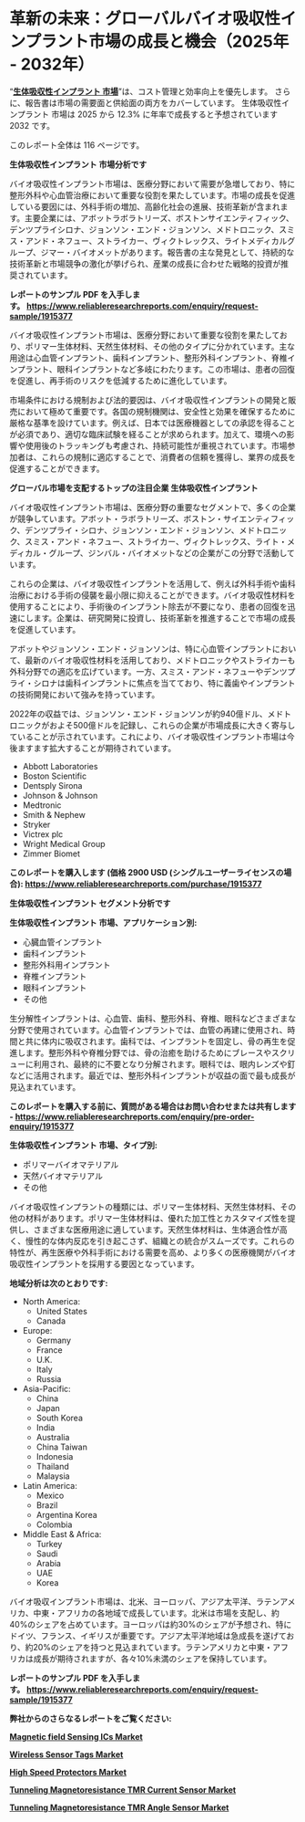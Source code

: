 <p><h1>革新の未来：グローバルバイオ吸収性インプラント市場の成長と機会（2025年 - 2032年）</h1></p><p>&ldquo;<strong><a href="https://www.reliableresearchreports.com/bioabsorbable-implants-r1915377?utm_campaign=110&utm_medium=9&utm_source=Github&utm_content=ia&utm_term=19032025&utm_id=bioabsorbable-implants">生体吸収性インプラント 市場</a></strong>&rdquo;は、コスト管理と効率向上を優先します。 さらに、報告書は市場の需要面と供給面の両方をカバーしています。 生体吸収性インプラント 市場は 2025 から 12.3% に年率で成長すると予想されています2032 です。</p>
<p>このレポート全体は 116 ページです。</p>
<p><strong>生体吸収性インプラント 市場分析です</strong></p>
<p><p>バイオ吸収性インプラント市場は、医療分野において需要が急増しており、特に整形外科や心血管治療において重要な役割を果たしています。市場の成長を促進している要因には、外科手術の増加、高齢化社会の進展、技術革新が含まれます。主要企業には、アボットラボラトリーズ、ボストンサイエンティフィック、デンツプライシロナ、ジョンソン・エンド・ジョンソン、メドトロニック、スミス・アンド・ネフュー、ストライカー、ヴィクトレックス、ライトメディカルグループ、ジマー・バイオメットがあります。報告書の主な発見として、持続的な技術革新と市場競争の激化が挙げられ、産業の成長に合わせた戦略的投資が推奨されています。</p></p>
<p><strong>レポートのサンプル PDF を入手します。&nbsp;<a href="https://www.reliableresearchreports.com/enquiry/request-sample/1915377?utm_campaign=110&utm_medium=9&utm_source=Github&utm_content=ia&utm_term=19032025&utm_id=bioabsorbable-implants">https://www.reliableresearchreports.com/enquiry/request-sample/1915377</a></strong></p>
<p><p>バイオ吸収性インプラント市場は、医療分野において重要な役割を果たしており、ポリマー生体材料、天然生体材料、その他のタイプに分かれています。主な用途は心血管インプラント、歯科インプラント、整形外科インプラント、脊椎インプラント、眼科インプラントなど多岐にわたります。この市場は、患者の回復を促進し、再手術のリスクを低減するために進化しています。</p><p>市場条件における規制および法的要因は、バイオ吸収性インプラントの開発と販売において極めて重要です。各国の規制機関は、安全性と効果を確保するために厳格な基準を設けています。例えば、日本では医療機器としての承認を得ることが必須であり、適切な臨床試験を経ることが求められます。加えて、環境への影響や使用後のトラッキングも考慮され、持続可能性が重視されています。市場参加者は、これらの規制に適応することで、消費者の信頼を獲得し、業界の成長を促進することができます。</p></p>
<p><strong>グローバル市場を支配するトップの注目企業 生体吸収性インプラント</strong></p>
<p><p>バイオ吸収性インプラント市場は、医療分野の重要なセグメントで、多くの企業が競争しています。アボット・ラボラトリーズ、ボストン・サイエンティフィック、デンツプライ・シロナ、ジョンソン・エンド・ジョンソン、メドトロニック、スミス・アンド・ネフュー、ストライカー、ヴィクトレックス、ライト・メディカル・グループ、ジンバル・バイオメットなどの企業がこの分野で活動しています。</p><p>これらの企業は、バイオ吸収性インプラントを活用して、例えば外科手術や歯科治療における手術の侵襲を最小限に抑えることができます。バイオ吸収性材料を使用することにより、手術後のインプラント除去が不要になり、患者の回復を迅速にします。企業は、研究開発に投資し、技術革新を推進することで市場の成長を促進しています。</p><p>アボットやジョンソン・エンド・ジョンソンは、特に心血管インプラントにおいて、最新のバイオ吸収性材料を活用しており、メドトロニックやストライカーも外科分野での適応を広げています。一方、スミス・アンド・ネフューやデンツプライ・シロナは歯科インプラントに焦点を当てており、特に義歯やインプラントの技術開発において強みを持っています。</p><p>2022年の収益では、ジョンソン・エンド・ジョンソンが約940億ドル、メドトロニックがおよそ500億ドルを記録し、これらの企業が市場成長に大きく寄与していることが示されています。これにより、バイオ吸収性インプラント市場は今後ますます拡大することが期待されています。</p></p>
<p><ul><li>Abbott Laboratories</li><li>Boston Scientific</li><li>Dentsply Sirona</li><li>Johnson & Johnson</li><li>Medtronic</li><li>Smith & Nephew</li><li>Stryker</li><li>Victrex plc</li><li>Wright Medical Group</li><li>Zimmer Biomet</li></ul></p>
<p><strong>このレポートを購入します (価格 2900 USD (シングルユーザーライセンスの場合):&nbsp;<a href="https://www.reliableresearchreports.com/purchase/1915377?utm_campaign=110&utm_medium=9&utm_source=Github&utm_content=ia&utm_term=19032025&utm_id=bioabsorbable-implants">https://www.reliableresearchreports.com/purchase/1915377</a></strong></p>
<p><strong>生体吸収性インプラント セグメント分析です</strong></p>
<p><strong>生体吸収性インプラント 市場、アプリケーション別:</strong></p>
<p><ul><li>心臓血管インプラント</li><li>歯科インプラント</li><li>整形外科用インプラント</li><li>脊椎インプラント</li><li>眼科インプラント</li><li>その他</li></ul></p>
<p><p>生分解性インプラントは、心血管、歯科、整形外科、脊椎、眼科などさまざまな分野で使用されています。心血管インプラントでは、血管の再建に使用され、時間と共に体内に吸収されます。歯科では、インプラントを固定し、骨の再生を促進します。整形外科や脊椎分野では、骨の治癒を助けるためにブレースやスクリューに利用され、最終的に不要となり分解されます。眼科では、眼内レンズや釘などに活用されます。最近では、整形外科インプラントが収益の面で最も成長が見込まれています。</p></p>
<p><strong>このレポートを購入する前に、質問がある場合はお問い合わせまたは共有します - <a href="https://www.reliableresearchreports.com/enquiry/pre-order-enquiry/1915377?utm_campaign=110&utm_medium=9&utm_source=Github&utm_content=ia&utm_term=19032025&utm_id=bioabsorbable-implants">https://www.reliableresearchreports.com/enquiry/pre-order-enquiry/1915377</a></strong></p>
<p><strong>生体吸収性インプラント 市場、タイプ別:</strong></p>
<p><ul><li>ポリマーバイオマテリアル</li><li>天然バイオマテリアル</li><li>その他</li></ul></p>
<p><p>バイオ吸収性インプラントの種類には、ポリマー生体材料、天然生体材料、その他の材料があります。ポリマー生体材料は、優れた加工性とカスタマイズ性を提供し、さまざまな医療用途に適しています。天然生体材料は、生体適合性が高く、慢性的な体内反応を引き起こさず、組織との統合がスムーズです。これらの特性が、再生医療や外科手術における需要を高め、より多くの医療機関がバイオ吸収性インプラントを採用する要因となっています。</p></p>
<p><strong>地域分析は次のとおりです:</strong></p>
<p><ul>
    <li>
        North America:
        <ul>
            <li>United States</li>
            <li>Canada</li>
        </ul>
    </li>
    <li>
        Europe:
        <ul>
            <li>Germany</li>
            <li>France</li>
            <li>U.K.</li>
            <li>Italy</li>
            <li>Russia</li>
        </ul>
    </li>
    <li>
        Asia-Pacific:
        <ul>
            <li>China</li>
            <li>Japan</li>
            <li>South Korea</li>
            <li>India</li>
            <li>Australia</li>
            <li>China Taiwan</li>
            <li>Indonesia</li>
            <li>Thailand</li>
            <li>Malaysia</li>
        </ul>
    </li>
    <li>
        Latin America:
        <ul>
            <li>Mexico</li>
            <li>Brazil</li>
            <li>Argentina Korea</li>
            <li>Colombia</li>
        </ul>
    </li>
    <li>
        Middle East & Africa:
        <ul>
            <li>Turkey</li>
            <li>Saudi</li>
            <li>Arabia</li>
            <li>UAE</li>
            <li>Korea</li>
        </ul>
    </li>
    </ul></p>
<p><p>バイオ吸収インプラント市場は、北米、ヨーロッパ、アジア太平洋、ラテンアメリカ、中東・アフリカの各地域で成長しています。北米は市場を支配し、約40%のシェアを占めています。ヨーロッパは約30%のシェアが予想され、特にドイツ、フランス、イギリスが重要です。アジア太平洋地域は急成長を遂げており、約20%のシェアを持つと見込まれています。ラテンアメリカと中東・アフリカは成長が期待されますが、各々10%未満のシェアを保持しています。</p></p>
<p><strong>レポートのサンプル PDF を入手します。&nbsp;<a href="https://www.reliableresearchreports.com/enquiry/request-sample/1915377?utm_campaign=110&utm_medium=9&utm_source=Github&utm_content=ia&utm_term=19032025&utm_id=bioabsorbable-implants">https://www.reliableresearchreports.com/enquiry/request-sample/1915377</a></strong></p>
<p><strong></strong></p>
<p><strong></strong></p>
<p><strong></strong></p>
<p><strong></strong></p>
<p><strong>弊社からのさらなるレポートをご覧ください:</strong></p>
<p><strong><p><a href="https://github.com/baatetoshda/Market-Research-Report-List-1/blob/main/magnetic-field-sensing-ics-market.md?utm_campaign=110&utm_medium=9&utm_source=Github&utm_content=ia&utm_term=19032025&utm_id=bioabsorbable-implants">Magnetic field Sensing ICs Market</a></p><p><a href="https://github.com/kukolkasimo5/Market-Research-Report-List-1/blob/main/wireless-sensor-tags-market.md?utm_campaign=110&utm_medium=9&utm_source=Github&utm_content=ia&utm_term=19032025&utm_id=bioabsorbable-implants">Wireless Sensor Tags Market</a></p><p><a href="https://github.com/siwerhommer97/Market-Research-Report-List-1/blob/main/high-speed-protectors-market.md?utm_campaign=110&utm_medium=9&utm_source=Github&utm_content=ia&utm_term=19032025&utm_id=bioabsorbable-implants">High Speed Protectors Market</a></p><p><a href="https://github.com/sutrejaron/Market-Research-Report-List-1/blob/main/tunneling-magnetoresistance-tmr-current-sensor-market.md?utm_campaign=110&utm_medium=9&utm_source=Github&utm_content=ia&utm_term=19032025&utm_id=bioabsorbable-implants">Tunneling Magnetoresistance TMR Current Sensor Market</a></p><p><a href="https://github.com/beyeagamizjp/Market-Research-Report-List-1/blob/main/tunneling-magnetoresistance-tmr-angle-sensor-market.md?utm_campaign=110&utm_medium=9&utm_source=Github&utm_content=ia&utm_term=19032025&utm_id=bioabsorbable-implants">Tunneling Magnetoresistance TMR Angle Sensor Market</a></p></strong></p>